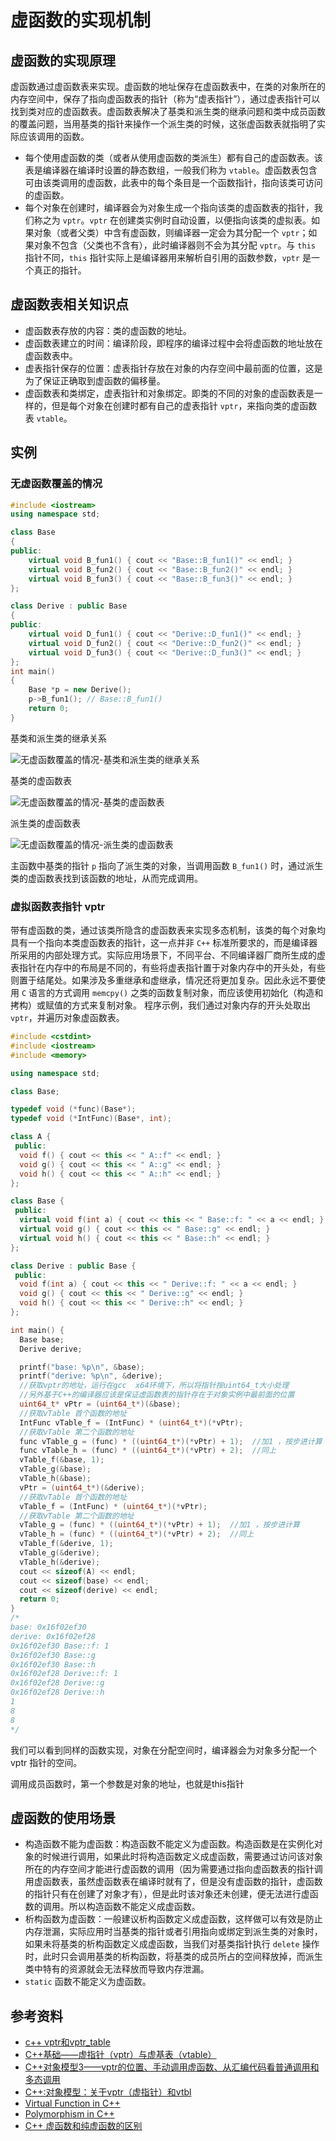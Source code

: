 # 虚函数的实现机制

## 虚函数的实现原理

虚函数通过虚函数表来实现。虚函数的地址保存在虚函数表中，在类的对象所在的内存空间中，保存了指向虚函数表的指针（称为“虚表指针”），通过虚表指针可以找到类对应的虚函数表。虚函数表解决了基类和派生类的继承问题和类中成员函数的覆盖问题，当用基类的指针来操作一个派生类的时候，这张虚函数表就指明了实际应该调用的函数。

- 每个使用虚函数的类（或者从使用虚函数的类派生）都有自己的虚函数表。该表是编译器在编译时设置的静态数组，一般我们称为 `vtable`。虚函数表包含可由该类调用的虚函数，此表中的每个条目是一个函数指针，指向该类可访问的虚函数。
- 每个对象在创建时，编译器会为对象生成一个指向该类的虚函数表的指针，我们称之为 `vptr`。`vptr` 在创建类实例时自动设置，以便指向该类的虚拟表。如果对象（或者父类）中含有虚函数，则编译器一定会为其分配一个 `vptr`；如果对象不包含（父类也不含有），此时编译器则不会为其分配 `vptr`。与 `this` 指针不同，`this` 指针实际上是编译器用来解析自引用的函数参数，`vptr` 是一个真正的指针。

## 虚函数表相关知识点

- 虚函数表存放的内容：类的虚函数的地址。
- 虚函数表建立的时间：编译阶段，即程序的编译过程中会将虚函数的地址放在虚函数表中。
- 虚表指针保存的位置：虚表指针存放在对象的内存空间中最前面的位置，这是为了保证正确取到虚函数的偏移量。
- 虚函数表和类绑定，虚表指针和对象绑定。即类的不同的对象的虚函数表是一样的，但是每个对象在创建时都有自己的虚表指针 `vptr`，来指向类的虚函数表 `vtable`。

## 实例

### 无虚函数覆盖的情况

```cpp
#include <iostream>
using namespace std;

class Base
{
public:
    virtual void B_fun1() { cout << "Base::B_fun1()" << endl; }
    virtual void B_fun2() { cout << "Base::B_fun2()" << endl; }
    virtual void B_fun3() { cout << "Base::B_fun3()" << endl; }
};

class Derive : public Base
{
public:
    virtual void D_fun1() { cout << "Derive::D_fun1()" << endl; }
    virtual void D_fun2() { cout << "Derive::D_fun2()" << endl; }
    virtual void D_fun3() { cout << "Derive::D_fun3()" << endl; }
};
int main()
{
    Base *p = new Derive();
    p->B_fun1(); // Base::B_fun1()
    return 0;
}
```

基类和派生类的继承关系

![无虚函数覆盖的情况-基类和派生类的继承关系](images/无虚函数覆盖的情况-基类和派生类的继承关系.png)

基类的虚函数表

![无虚函数覆盖的情况-基类的虚函数表](images/无虚函数覆盖的情况-基类的虚函数表.png)

派生类的虚函数表

![无虚函数覆盖的情况-派生类的虚函数表](images/无虚函数覆盖的情况-派生类的虚函数表.png)

主函数中基类的指针 `p` 指向了派生类的对象，当调用函数 `B_fun1()` 时，通过派生类的虚函数表找到该函数的地址，从而完成调用。

### 虚拟函数表指针 vptr

带有虚函数的类，通过该类所隐含的虚函数表来实现多态机制，该类的每个对象均具有一个指向本类虚函数表的指针，这一点并非 `C++` 标准所要求的，而是编译器所采用的内部处理方式。实际应用场景下，不同平台、不同编译器厂商所生成的虚表指针在内存中的布局是不同的，有些将虚表指针置于对象内存中的开头处，有些则置于结尾处。如果涉及多重继承和虚继承，情况还将更加复杂。因此永远不要使用 `C` 语言的方式调用 `memcpy()` 之类的函数复制对象，而应该使用初始化（构造和拷构）或赋值的方式来复制对象。
程序示例，我们通过对象内存的开头处取出 `vptr`，并遍历对象虚函数表。

```cpp
#include <cstdint>
#include <iostream>
#include <memory>

using namespace std;

class Base;

typedef void (*func)(Base*);
typedef void (*IntFunc)(Base*, int);

class A {
 public:
  void f() { cout << this << " A::f" << endl; }
  void g() { cout << this << " A::g" << endl; }
  void h() { cout << this << " A::h" << endl; }
};

class Base {
 public:
  virtual void f(int a) { cout << this << " Base::f: " << a << endl; }
  virtual void g() { cout << this << " Base::g" << endl; }
  virtual void h() { cout << this << " Base::h" << endl; }
};

class Derive : public Base {
 public:
  void f(int a) { cout << this << " Derive::f: " << a << endl; }
  void g() { cout << this << " Derive::g" << endl; }
  void h() { cout << this << " Derive::h" << endl; }
};

int main() {
  Base base;
  Derive derive;

  printf("base: %p\n", &base);
  printf("derive: %p\n", &derive);
  //获取vptr的地址，运行在gcc  x64环境下，所以将指针按uint64_t大小处理
  //另外基于C++的编译器应该是保证虚函数表的指针存在于对象实例中最前面的位置
  uint64_t* vPtr = (uint64_t*)(&base);
  //获取vTable 首个函数的地址
  IntFunc vTable_f = (IntFunc) * (uint64_t*)(*vPtr);
  //获取vTable 第二个函数的地址
  func vTable_g = (func) * ((uint64_t*)(*vPtr) + 1);  //加1 ，按步进计算
  func vTable_h = (func) * ((uint64_t*)(*vPtr) + 2);  //同上
  vTable_f(&base, 1);
  vTable_g(&base);
  vTable_h(&base);
  vPtr = (uint64_t*)(&derive);
  //获取vTable 首个函数的地址
  vTable_f = (IntFunc) * (uint64_t*)(*vPtr);
  //获取vTable 第二个函数的地址
  vTable_g = (func) * ((uint64_t*)(*vPtr) + 1);  //加1 ，按步进计算
  vTable_h = (func) * ((uint64_t*)(*vPtr) + 2);  //同上
  vTable_f(&derive, 1);
  vTable_g(&derive);
  vTable_h(&derive);
  cout << sizeof(A) << endl;
  cout << sizeof(base) << endl;
  cout << sizeof(derive) << endl;
  return 0;
}
/*
base: 0x16f02ef30
derive: 0x16f02ef28
0x16f02ef30 Base::f: 1
0x16f02ef30 Base::g
0x16f02ef30 Base::h
0x16f02ef28 Derive::f: 1
0x16f02ef28 Derive::g
0x16f02ef28 Derive::h
1
8
8
*/
```

我们可以看到同样的函数实现，对象在分配空间时，编译器会为对象多分配一个 vptr 指针的空间。

调用成员函数时，第一个参数是对象的地址，也就是this指针

## 虚函数的使用场景

- 构造函数不能为虚函数：构造函数不能定义为虚函数。构造函数是在实例化对象的时候进行调用，如果此时将构造函数定义成虚函数，需要通过访问该对象所在的内存空间才能进行虚函数的调用（因为需要通过指向虚函数表的指针调用虚函数表，虽然虚函数表在编译时就有了，但是没有虚函数的指针，虚函数的指针只有在创建了对象才有），但是此时该对象还未创建，便无法进行虚函数的调用。所以构造函数不能定义成虚函数。
- 析构函数为虚函数：一般建议析构函数定义成虚函数，这样做可以有效是防止内存泄漏，实际应用时当基类的指针或者引用指向或绑定到派生类的对象时，如果未将基类的析构函数定义成虚函数，当我们对基类指针执行 `delete` 操作时，此时只会调用基类的析构函数，将基类的成员所占的空间释放掉，而派生类中特有的资源就会无法释放而导致内存泄漏。
- `static` 函数不能定义为虚函数。

## 参考资料

- [c++ vptr和vptr_table](https://www.jianshu.com/p/3cccced44b58)
- [C++基础——虚指针（vptr）与虚基表（vtable）](https://blog.csdn.net/qq_25065595/article/details/107372446)
- [C++对象模型3——vptr的位置、手动调用虚函数、从汇编代码看普通调用和多态调用](https://blog.csdn.net/Master_Cui/article/details/114983811)
- [C++:对象模型：关于vptr（虚指针）和vtbl](https://blog.csdn.net/weixin_43589450/article/details/107393198)
- [Virtual Function in C++](https://www.***.org/virtual-function-cpp/?ref=gcse)
- [Polymorphism in C++](https://www.***.org/polymorphism-in-c/)
- [C++ 虚函数和纯虚函数的区别](https://www.runoob.com/w3cnote/cpp-virtual-functions.html)
